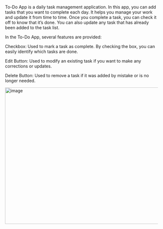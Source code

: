 To-Do App is a daily task management application. In this app, you can add tasks that you want to complete each day. It helps you manage your work and update it from time to time. Once you complete a task, you can check it off to know that it’s done. You can also update any task that has already been added to the task list.


In the To-Do App, several features are provided:

Checkbox: Used to mark a task as complete. By checking the box, you can easily identify which tasks are done.

Edit Button: Used to modify an existing task if you want to make any corrections or updates.

Delete Button: Used to remove a task if it was added by mistake or is no longer needed.

<img width="1364" height="450" alt="image" src="https://github.com/user-attachments/assets/780e0c46-b76e-4398-a908-28d53d7958c2" />

